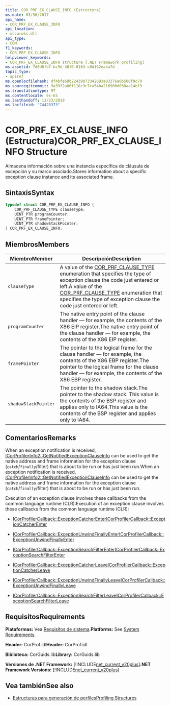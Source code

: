 ```yaml
---
title: COR_PRF_EX_CLAUSE_INFO (Estructura)
ms.date: 03/30/2017
api_name:
- COR_PRF_EX_CLAUSE_INFO
api_location:
- mscorwks.dll
api_type:
- COM
f1_keywords:
- COR_PRF_EX_CLAUSE_INFO
helpviewer_keywords:
- COR_PRF_EX_CLAUSE_INFO structure [.NET Framework profiling]
ms.assetid: 7d0d6fb7-bc9d-40f0-8163-c0d162eaba7d
topic_type:
- apiref
ms.openlocfilehash: df4bfe69b22439073342693a03376a0b506f9c70
ms.sourcegitcommit: 9a39f2a06f110c9c7ca54ba216900d038aa14ef3
ms.translationtype: MT
ms.contentlocale: es-ES
ms.lasthandoff: 11/23/2019
ms.locfileid: "74428373"
---
```

# <a name="cor_prf_ex_clause_info-structure"></a><span data-ttu-id="20cec-102">COR_PRF_EX_CLAUSE_INFO (Estructura)</span><span class="sxs-lookup"><span data-stu-id="20cec-102">COR_PRF_EX_CLAUSE_INFO Structure</span></span>
<span data-ttu-id="20cec-103">Almacena información sobre una instancia específica de cláusula de excepción y su marco asociado.</span><span class="sxs-lookup"><span data-stu-id="20cec-103">Stores information about a specific exception clause instance and its associated frame.</span></span>  
  
## <a name="syntax"></a><span data-ttu-id="20cec-104">Sintaxis</span><span class="sxs-lookup"><span data-stu-id="20cec-104">Syntax</span></span>  
  
```cpp  
typedef struct COR_PRF_EX_CLAUSE_INFO {  
    COR_PRF_CLAUSE_TYPE clauseType;  
    UINT_PTR programCounter;  
    UINT_PTR framePointer;  
    UINT_PTR shadowStackPointer;  
} COR_PRF_EX_CLAUSE_INFO;  
```  
  
## <a name="members"></a><span data-ttu-id="20cec-105">Miembros</span><span class="sxs-lookup"><span data-stu-id="20cec-105">Members</span></span>  
  
|<span data-ttu-id="20cec-106">Miembro</span><span class="sxs-lookup"><span data-stu-id="20cec-106">Member</span></span>|<span data-ttu-id="20cec-107">Descripción</span><span class="sxs-lookup"><span data-stu-id="20cec-107">Description</span></span>|  
|------------|-----------------|  
|`clauseType`|<span data-ttu-id="20cec-108">A value of the [COR_PRF_CLAUSE_TYPE](../../../../docs/framework/unmanaged-api/profiling/cor-prf-clause-type-enumeration.md) enumeration that specifies the type of exception clause the code just entered or left.</span><span class="sxs-lookup"><span data-stu-id="20cec-108">A value of the [COR_PRF_CLAUSE_TYPE](../../../../docs/framework/unmanaged-api/profiling/cor-prf-clause-type-enumeration.md) enumeration that specifies the type of exception clause the code just entered or left.</span></span>|  
|`programCounter`|<span data-ttu-id="20cec-109">The native entry point of the clause handler — for example, the contents of the X86 EIP register.</span><span class="sxs-lookup"><span data-stu-id="20cec-109">The native entry point of the clause handler — for example, the contents of the X86 EIP register.</span></span>|  
|`framePointer`|<span data-ttu-id="20cec-110">The pointer to the logical frame for the clause handler — for example, the contents of the X86 EBP register.</span><span class="sxs-lookup"><span data-stu-id="20cec-110">The pointer to the logical frame for the clause handler — for example, the contents of the X86 EBP register.</span></span>|  
|`shadowStackPointer`|<span data-ttu-id="20cec-111">The pointer to the shadow stack.</span><span class="sxs-lookup"><span data-stu-id="20cec-111">The pointer to the shadow stack.</span></span> <span data-ttu-id="20cec-112">This value is the contents of the BSP register and applies only to IA64.</span><span class="sxs-lookup"><span data-stu-id="20cec-112">This value is the contents of the BSP register and applies only to IA64.</span></span>|  
  
## <a name="remarks"></a><span data-ttu-id="20cec-113">Comentarios</span><span class="sxs-lookup"><span data-stu-id="20cec-113">Remarks</span></span>  
 <span data-ttu-id="20cec-114">When an exception notification is received, [ICorProfilerInfo2::GetNotifiedExceptionClauseInfo](../../../../docs/framework/unmanaged-api/profiling/icorprofilerinfo2-getnotifiedexceptionclauseinfo-method.md) can be used to get the native address and frame information for the exception clause (`catch`/`finally`/filter) that is about to be run or has just been run.</span><span class="sxs-lookup"><span data-stu-id="20cec-114">When an exception notification is received, [ICorProfilerInfo2::GetNotifiedExceptionClauseInfo](../../../../docs/framework/unmanaged-api/profiling/icorprofilerinfo2-getnotifiedexceptionclauseinfo-method.md) can be used to get the native address and frame information for the exception clause (`catch`/`finally`/filter) that is about to be run or has just been run.</span></span>  
  
 <span data-ttu-id="20cec-115">Execution of an exception clause involves these callbacks from the common language runtime (CLR):</span><span class="sxs-lookup"><span data-stu-id="20cec-115">Execution of an exception clause involves these callbacks from the common language runtime (CLR):</span></span>  
  
- [<span data-ttu-id="20cec-116">ICorProfilerCallback::ExceptionCatcherEnter</span><span class="sxs-lookup"><span data-stu-id="20cec-116">ICorProfilerCallback::ExceptionCatcherEnter</span></span>](../../../../docs/framework/unmanaged-api/profiling/icorprofilercallback-exceptioncatcherenter-method.md)  
  
- [<span data-ttu-id="20cec-117">ICorProfilerCallback::ExceptionUnwindFinallyEnter</span><span class="sxs-lookup"><span data-stu-id="20cec-117">ICorProfilerCallback::ExceptionUnwindFinallyEnter</span></span>](../../../../docs/framework/unmanaged-api/profiling/icorprofilercallback-exceptionunwindfinallyenter-method.md)  
  
- [<span data-ttu-id="20cec-118">ICorProfilerCallback::ExceptionSearchFilterEnter</span><span class="sxs-lookup"><span data-stu-id="20cec-118">ICorProfilerCallback::ExceptionSearchFilterEnter</span></span>](../../../../docs/framework/unmanaged-api/profiling/icorprofilercallback-exceptionsearchfilterenter-method.md)  
  
- [<span data-ttu-id="20cec-119">ICorProfilerCallback::ExceptionCatcherLeave</span><span class="sxs-lookup"><span data-stu-id="20cec-119">ICorProfilerCallback::ExceptionCatcherLeave</span></span>](../../../../docs/framework/unmanaged-api/profiling/icorprofilercallback-exceptioncatcherleave-method.md)  
  
- [<span data-ttu-id="20cec-120">ICorProfilerCallback::ExceptionUnwindFinallyLeave</span><span class="sxs-lookup"><span data-stu-id="20cec-120">ICorProfilerCallback::ExceptionUnwindFinallyLeave</span></span>](../../../../docs/framework/unmanaged-api/profiling/icorprofilercallback-exceptionunwindfinallyleave-method.md)  
  
- [<span data-ttu-id="20cec-121">ICorProfilerCallback::ExceptionSearchFilterLeave</span><span class="sxs-lookup"><span data-stu-id="20cec-121">ICorProfilerCallback::ExceptionSearchFilterLeave</span></span>](../../../../docs/framework/unmanaged-api/profiling/icorprofilercallback-exceptionsearchfilterleave-method.md)  
  
## <a name="requirements"></a><span data-ttu-id="20cec-122">Requisitos</span><span class="sxs-lookup"><span data-stu-id="20cec-122">Requirements</span></span>  
 <span data-ttu-id="20cec-123">**Plataformas:** Vea [Requisitos de sistema](../../../../docs/framework/get-started/system-requirements.md).</span><span class="sxs-lookup"><span data-stu-id="20cec-123">**Platforms:** See [System Requirements](../../../../docs/framework/get-started/system-requirements.md).</span></span>  
  
 <span data-ttu-id="20cec-124">**Header:** CorProf.idl</span><span class="sxs-lookup"><span data-stu-id="20cec-124">**Header:** CorProf.idl</span></span>  
  
 <span data-ttu-id="20cec-125">**Biblioteca:** CorGuids.lib</span><span class="sxs-lookup"><span data-stu-id="20cec-125">**Library:** CorGuids.lib</span></span>  
  
 <span data-ttu-id="20cec-126">**Versiones de .NET Framework:** [!INCLUDE[net_current_v20plus](../../../../includes/net-current-v20plus-md.md)]</span><span class="sxs-lookup"><span data-stu-id="20cec-126">**.NET Framework Versions:** [!INCLUDE[net_current_v20plus](../../../../includes/net-current-v20plus-md.md)]</span></span>  
  
## <a name="see-also"></a><span data-ttu-id="20cec-127">Vea también</span><span class="sxs-lookup"><span data-stu-id="20cec-127">See also</span></span>

- [<span data-ttu-id="20cec-128">Estructuras para generación de perfiles</span><span class="sxs-lookup"><span data-stu-id="20cec-128">Profiling Structures</span></span>](../../../../docs/framework/unmanaged-api/profiling/profiling-structures.md)
